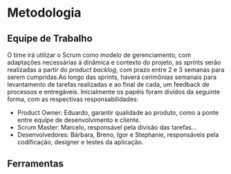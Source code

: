 
# **Metodologia**

## Equipe de Trabalho

O time irá utilizar o Scrum como modelo de gerenciamento, com adaptações necessárias á dinâmica e contexto do projeto, as sprints serão realizadas a partir do *product backlog*, com prazo entre 2 e 3 semanas para serem cumpridas.Ao longo das sprints, haverá cerimônias semanais para levantamento de tarefas realizadas e ao final de cada, um feedback de processos e entregáveis. Inicialmente os papéis foram dividos da seguinte forma, com as respectivas responsabilidades:
- Product Owner: Eduardo, garantir qualidade ao produto, como a ponte entre equipe de desenvolvimento e cliente.
- Scrum Master: Marcelo, responsável pela divisão das tarefas...
- Desenvolvedores: Bárbara, Breno, Igor e Stephanie, responsáveis pela codificação, designer e testes da aplicação.

## Ferramentas 
